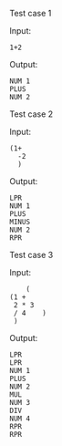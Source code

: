 Test case 1

Input:

```
1+2
```

Output:

```
NUM 1
PLUS
NUM 2
```

Test case 2

Input:

```
(1+
  -2
  )
```

Output:

```
LPR
NUM 1
PLUS
MINUS
NUM 2
RPR
```

Test case 3

Input:

```
    (
(1 +
 2 * 3
 / 4    )
 )
```

Output:

```
LPR
LPR
NUM 1
PLUS
NUM 2
MUL
NUM 3
DIV
NUM 4
RPR
RPR
```

